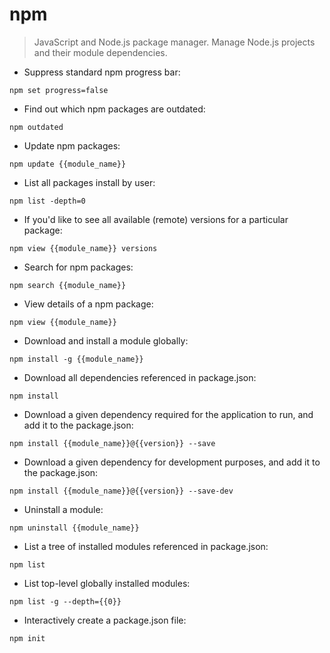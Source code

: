 # npm

> JavaScript and Node.js package manager. Manage Node.js projects and their module dependencies.

- Suppress standard npm progress bar:

`npm set progress=false`

- Find out which npm packages are outdated:

`npm outdated`

- Update npm packages:

`npm update {{module_name}}`

- List all packages install by user:

`npm list -depth=0`

- If you'd like to see all available (remote) versions for a particular package:

`npm view {{module_name}} versions`

- Search for npm packages:

`npm search {{module_name}}`

- View details of a npm package:

`npm view {{module_name}}`

- Download and install a module globally:

`npm install -g {{module_name}}`

- Download all dependencies referenced in package.json:

`npm install`

- Download a given dependency required for the application to run, and add it to the package.json:

`npm install {{module_name}}@{{version}} --save`

- Download a given dependency for development purposes, and add it to the package.json:

`npm install {{module_name}}@{{version}} --save-dev`

- Uninstall a module:

`npm uninstall {{module_name}}`

- List a tree of installed modules referenced in package.json:

`npm list`

- List top-level globally installed modules:

`npm list -g --depth={{0}}`

- Interactively create a package.json file:

`npm init`
